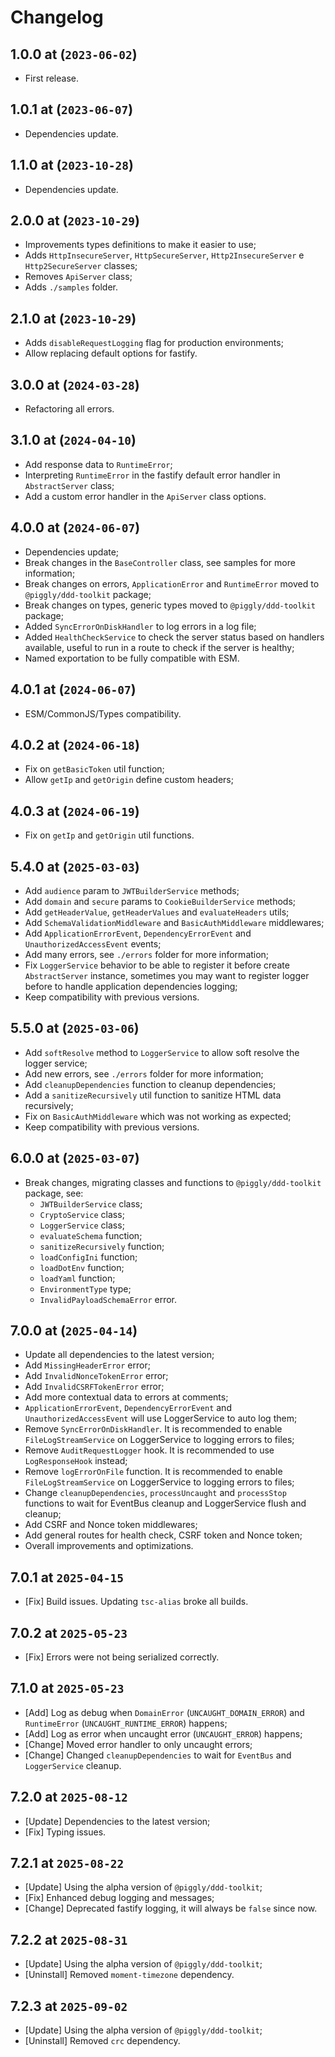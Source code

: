 # Changelog

## 1.0.0 at (`2023-06-02`)

* First release.

## 1.0.1 at (`2023-06-07`)

* Dependencies update.

## 1.1.0 at (`2023-10-28`)

* Dependencies update.

## 2.0.0 at (`2023-10-29`)

* Improvements types definitions to make it easier to use;
* Adds `HttpInsecureServer`, `HttpSecureServer`, `Http2InsecureServer` e `Http2SecureServer` classes;
* Removes `ApiServer` class;
* Adds `./samples` folder.

## 2.1.0 at (`2023-10-29`)

* Adds `disableRequestLogging` flag for production environments;
* Allow replacing default options for fastify.

## 3.0.0 at (`2024-03-28`)

* Refactoring all errors.

## 3.1.0 at (`2024-04-10`)

* Add response data to `RuntimeError`;
* Interpreting `RuntimeError` in the fastify default error handler in `AbstractServer` class;
* Add a custom error handler in the `ApiServer` class options.

## 4.0.0 at (`2024-06-07`)

* Dependencies update;
* Break changes in the `BaseController` class, see samples for more information;
* Break changes on errors, `ApplicationError` and `RuntimeError` moved to `@piggly/ddd-toolkit` package;
* Break changes on types, generic types moved to `@piggly/ddd-toolkit` package;
* Added `SyncErrorOnDiskHandler` to log errors in a log file;
* Added `HealthCheckService` to check the server status based on handlers available, useful to run in a route to check if the server is healthy;
* Named exportation to be fully compatible with ESM.

## 4.0.1 at (`2024-06-07`)

* ESM/CommonJS/Types compatibility.

## 4.0.2 at (`2024-06-18`)

* Fix on `getBasicToken` util function;
* Allow `getIp` and `getOrigin` define custom headers;

## 4.0.3 at (`2024-06-19`)

* Fix on `getIp` and `getOrigin` util functions.

## 5.4.0 at (`2025-03-03`)

* Add `audience` param to `JWTBuilderService` methods;
* Add `domain` and `secure` params to `CookieBuilderService` methods;
* Add `getHeaderValue`, `getHeaderValues` and `evaluateHeaders` utils;
* Add `SchemaValidationMiddleware` and `BasicAuthMiddleware` middlewares;
* Add `ApplicationErrorEvent`, `DependencyErrorEvent` and `UnauthorizedAccessEvent` events;
* Add many errors, see `./errors` folder for more information;
* Fix `LoggerService` behavior to be able to register it before create `AbstractServer` instance, sometimes you may want to register logger before to handle application dependencies logging;
* Keep compatibility with previous versions.

## 5.5.0 at (`2025-03-06`)

* Add `softResolve` method to `LoggerService` to allow soft resolve the logger service;
* Add new errors, see `./errors` folder for more information;
* Add `cleanupDependencies` function to cleanup dependencies;
* Add a `sanitizeRecursively` util function to sanitize HTML data recursively;
* Fix on `BasicAuthMiddleware` which was not working as expected;
* Keep compatibility with previous versions.

## 6.0.0 at (`2025-03-07`)

* Break changes, migrating classes and functions to `@piggly/ddd-toolkit` package, see:
  * `JWTBuilderService` class;
  * `CryptoService` class;
  * `LoggerService` class;
  * `evaluateSchema` function;
  * `sanitizeRecursively` function;
  * `loadConfigIni` function;
  * `loadDotEnv` function;
  * `loadYaml` function;
  * `EnvironmentType` type;
  * `InvalidPayloadSchemaError` error.

## 7.0.0 at (`2025-04-14`)

* Update all dependencies to the latest version;
* Add `MissingHeaderError` error;
* Add `InvalidNonceTokenError` error;
* Add `InvalidCSRFTokenError` error;
* Add more contextual data to errors at comments;
* `ApplicationErrorEvent`, `DependencyErrorEvent` and `UnauthorizedAccessEvent` will use LoggerService to auto log them;
* Remove `SyncErrorOnDiskHandler`. It is recommended to enable `FileLogStreamService` on LoggerService to logging errors to files;
* Remove `AuditRequestLogger` hook. It is recommended to use `LogResponseHook` instead;
* Remove `logErrorOnFile` function. It is recommended to enable `FileLogStreamService` on LoggerService to logging errors to files;
* Change `cleanupDependencies`, `processUncaught` and `processStop` functions to wait for EventBus cleanup and LoggerService flush and cleanup;
* Add CSRF and Nonce token middlewares;
* Add general routes for health check, CSRF token and Nonce token;
* Overall improvements and optimizations.

## 7.0.1 at `2025-04-15`

* [Fix] Build issues. Updating `tsc-alias` broke all builds.

## 7.0.2 at `2025-05-23`

* [Fix] Errors were not being serialized correctly.

## 7.1.0 at `2025-05-23`

* [Add] Log as debug when `DomainError` (`UNCAUGHT_DOMAIN_ERROR`) and `RuntimeError` (`UNCAUGHT_RUNTIME_ERROR`) happens;
* [Add] Log as error when uncaught error (`UNCAUGHT_ERROR`) happens;
* [Change] Moved error handler to only uncaught errors;
* [Change] Changed `cleanupDependencies` to wait for `EventBus` and `LoggerService` cleanup.

## 7.2.0 at `2025-08-12`

* [Update] Dependencies to the latest version;
* [Fix] Typing issues.

## 7.2.1 at `2025-08-22`

* [Update] Using the alpha version of `@piggly/ddd-toolkit`;
* [Fix] Enhanced debug logging and messages;
* [Change] Deprecated fastify logging, it will always be `false` since now.

## 7.2.2 at `2025-08-31`

* [Update] Using the alpha version of `@piggly/ddd-toolkit`;
* [Uninstall] Removed `moment-timezone` dependency.

## 7.2.3 at `2025-09-02`

* [Update] Using the alpha version of `@piggly/ddd-toolkit`;
* [Uninstall] Removed `crc` dependency.

